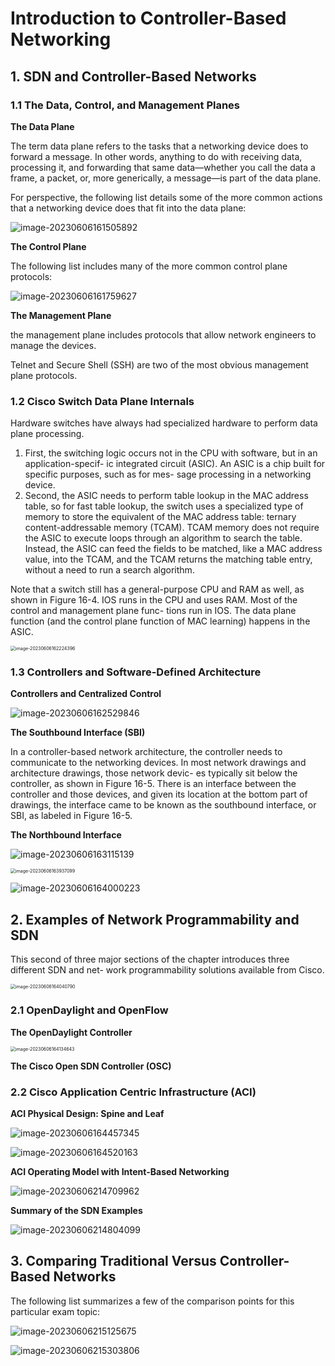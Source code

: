 

# Introduction to Controller-Based Networking

## 1. **SDN and Controller-Based Networks**

### 1.1 **The Data, Control, and Management Planes**

**The Data Plane**

The term data plane refers to the tasks that a networking device does to forward a message. In other words, anything to do with receiving data, processing it, and forwarding that same data—whether you call the data a frame, a packet, or, more generically, a message—is part of the data plane.

For perspective, the following list details some of the more common actions that a networking device does that fit into the data plane:

![image-20230606161505892](images/image-20230606161505892.png)

**The Control Plane**

The following list includes many of the more common control plane protocols:

![image-20230606161759627](images/image-20230606161759627.png)

**The Management Plane**

the management plane includes protocols that allow network engineers to manage the devices.

Telnet and Secure Shell (SSH) are two of the most obvious management plane protocols. 



### 1.2 **Cisco Switch Data Plane Internals**

Hardware switches have always had specialized hardware to perform data plane processing.

1. First, the switching logic occurs not in the CPU with software, but in an application-specif- ic integrated circuit (ASIC). An ASIC is a chip built for specific purposes, such as for mes- sage processing in a networking device.
2. Second, the ASIC needs to perform table lookup in the MAC address table, so for fast table lookup, the switch uses a specialized type of memory to store the equivalent of the MAC address table: ternary content-addressable memory (TCAM). TCAM memory does not require the ASIC to execute loops through an algorithm to search the table. Instead, the ASIC can feed the fields to be matched, like a MAC address value, into the TCAM, and the TCAM returns the matching table entry, without a need to run a search algorithm.

Note that a switch still has a general-purpose CPU and RAM as well, as shown in Figure 16-4. IOS runs in the CPU and uses RAM. Most of the control and management plane func- tions run in IOS. The data plane function (and the control plane function of MAC learning) happens in the ASIC.

<img src="images/image-20230606162224396.png" alt="image-20230606162224396" style="zoom:50%;" />



### 1.3 **Controllers and Software-Defined Architecture**

**Controllers and Centralized Control**

![image-20230606162529846](images/image-20230606162529846.png)

**The Southbound Interface (SBI)**

In a controller-based network architecture, the controller needs to communicate to the networking devices. In most network drawings and architecture drawings, those network devic- es typically sit below the controller, as shown in Figure 16-5. There is an interface between the controller and those devices, and given its location at the bottom part of drawings, the interface came to be known as the southbound interface, or SBI, as labeled in Figure 16-5.

**The Northbound Interface**

![image-20230606163115139](images/image-20230606163115139.png)

<img src="images/image-20230606163937099.png" alt="image-20230606163937099" style="zoom:50%;" />

![image-20230606164000223](images/image-20230606164000223.png)





## 2. **Examples of Network Programmability and SDN**

This second of three major sections of the chapter introduces three different SDN and net- work programmability solutions available from Cisco.

<img src="images/image-20230606164040790.png" alt="image-20230606164040790" style="zoom:50%;" />

### 2.1 **OpenDaylight and OpenFlow**

**The OpenDaylight Controller**

<img src="images/image-20230606164134643.png" alt="image-20230606164134643" style="zoom:50%;" />

**The Cisco Open SDN Controller (OSC)**

### 2.2 **Cisco Application Centric Infrastructure (ACI)**

**ACI Physical Design: Spine and Leaf**

![image-20230606164457345](images/image-20230606164457345.png)



![image-20230606164520163](images/image-20230606164520163.png)

**ACI Operating Model with Intent-Based Networking**

![image-20230606214709962](images/image-20230606214709962.png)

**Summary of the SDN Examples**



![image-20230606214804099](images/image-20230606214804099.png)





## 3. **Comparing Traditional Versus Controller-Based Networks**

The following list summarizes a few of the comparison points for this particular exam topic:

![image-20230606215125675](images/image-20230606215125675.png)

![image-20230606215303806](images/image-20230606215303806.png)
